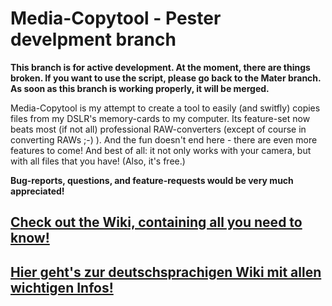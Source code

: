 # Media-Copytool - Pester develpment branch

**This branch is for active development. At the moment, there are things broken. If you want to use the script, please go back to the Mater branch. As soon as this branch is working properly, it will be merged.**

Media-Copytool is my attempt to create a tool to easily (and switfly) copies files from my DSLR's memory-cards to my computer. Its feature-set now beats most (if not all) professional RAW-converters (except of course in converting RAWs ;-) ). And the fun doesn't end here - there are even more features to come! And best of all: it not only works with your camera, but with all files that you have! (Also, it's free.)

**Bug-reports, questions, and feature-requests would be very much appreciated!**


## [Check out the Wiki, containing all you need to know!](https://github.com/flolilo/media-copytool/wiki)

## [Hier geht's zur deutschsprachigen Wiki mit allen wichtigen Infos!](https://github.com/flolilo/media-copytool/wiki)
